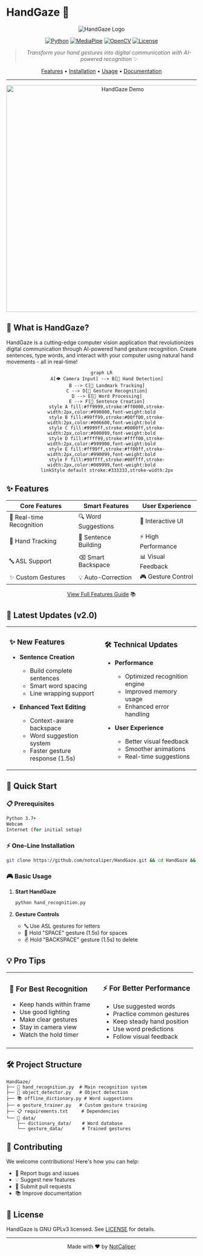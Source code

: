 # HandGaze 👋 

<div align="center">

![HandGaze Logo](https://img.shields.io/badge/HandGaze-Vision-blue?style=for-the-badge&logo=opencv)

[![Python](https://img.shields.io/badge/python-v3.7+-blue.svg)](https://www.python.org/)
[![MediaPipe](https://img.shields.io/badge/MediaPipe-Latest-green.svg)](https://mediapipe.dev/)
[![OpenCV](https://img.shields.io/badge/OpenCV-Latest-red.svg)](https://opencv.org/)
[![License](https://img.shields.io/badge/license-MIT-blue.svg)](LICENSE)

> *Transform your hand gestures into digital communication with AI-powered recognition* ✨

[Features](#-features) • [Installation](#-installation) • [Usage](#-usage) • [Documentation](#-documentation)

---

<p align="center">
  <img src="https://raw.githubusercontent.com/notcaliper/HandGaze/main/docs/demo.gif" alt="HandGaze Demo" width="600"/>
</p>

</div>

## 🌟 What is HandGaze?

HandGaze is a cutting-edge computer vision application that revolutionizes digital communication through AI-powered hand gesture recognition. Create sentences, type words, and interact with your computer using natural hand movements - all in real-time!

<div align="center">

```mermaid
graph LR
    A[👁️ Camera Input] --> B[🤚 Hand Detection]
    B --> C[📍 Landmark Tracking]
    C --> D[🎯 Gesture Recognition]
    D --> E[💭 Word Processing]
    E --> F[📝 Sentence Creation]
    style A fill:#ff9999,stroke:#ff0000,stroke-width:2px,color:#990000,font-weight:bold
    style B fill:#99ff99,stroke:#00ff00,stroke-width:2px,color:#006600,font-weight:bold
    style C fill:#9999ff,stroke:#0000ff,stroke-width:2px,color:#000099,font-weight:bold
    style D fill:#ffff99,stroke:#ffff00,stroke-width:2px,color:#999900,font-weight:bold
    style E fill:#ff99ff,stroke:#ff00ff,stroke-width:2px,color:#990099,font-weight:bold
    style F fill:#99ffff,stroke:#00ffff,stroke-width:2px,color:#009999,font-weight:bold
    linkStyle default stroke:#333333,stroke-width:2px
```

</div>

## ✨ Features

<div align="center">

| Core Features | Smart Features | User Experience |
|--------------|----------------|-----------------|
| 🎯 Real-time Recognition | 🔍 Word Suggestions | 🎨 Interactive UI |
| 🤚 Hand Tracking | 📝 Sentence Building | ⚡ High Performance |
| 🔤 ASL Support | ⌫ Smart Backspace | 📊 Visual Feedback |
| ✨ Custom Gestures | 💡 Auto-Correction | 🎮 Gesture Control |

[View Full Features Guide](FEATURES.md) 📚

</div>

## 🎯 Latest Updates (v2.0)

<table>
<tr>
<td width="50%">

### ✨ New Features

- **Sentence Creation**
  - Build complete sentences
  - Smart word spacing
  - Line wrapping support
  
- **Enhanced Text Editing**
  - Context-aware backspace
  - Word suggestion system
  - Faster gesture response (1.5s)

</td>
<td width="50%">

### 🛠️ Technical Updates

- **Performance**
  - Optimized recognition engine
  - Improved memory usage
  - Enhanced error handling

- **User Experience**
  - Better visual feedback
  - Smoother animations
  - Real-time suggestions

</td>
</tr>
</table>

## 🚀 Quick Start

### 📋 Prerequisites

```bash
Python 3.7+
Webcam
Internet (for initial setup)
```

### ⚡ One-Line Installation

```bash
git clone https://github.com/notcaliper/HandGaze.git && cd HandGaze && pip install -r requirements.txt
```

### 🎮 Basic Usage

1. **Start HandGaze**
   ```bash
   python hand_recognition.py
   ```

2. **Gesture Controls**
   - 🔤 Use ASL gestures for letters
   - 👋 Hold "SPACE" gesture (1.5s) for spaces
   - ✌️ Hold "BACKSPACE" gesture (1.5s) to delete

## 💡 Pro Tips

<table>
<tr>
<td width="50%">

### 🎯 For Best Recognition

- Keep hands within frame
- Use good lighting
- Make clear gestures
- Stay in camera view
- Watch the hold timer

</td>
<td width="50%">

### ⚡ For Better Performance

- Use suggested words
- Practice common gestures
- Keep steady hand position
- Use word predictions
- Follow visual feedback

</td>
</tr>
</table>

## 🛠️ Project Structure

```
HandGaze/
├── 📜 hand_recognition.py  # Main recognition system
├── 🎯 object_detector.py   # Object detection
├── 📚 offline_dictionary.py # Word suggestions
├── ⚙️ gesture_trainer.py   # Custom gesture training
├── 📋 requirements.txt     # Dependencies
└── 📁 data/
    ├── dictionary_data/    # Word database
    └── gesture_data/       # Trained gestures
```

## 🤝 Contributing

We welcome contributions! Here's how you can help:

- 🐛 Report bugs and issues
- 💡 Suggest new features
- 🔧 Submit pull requests
- 📚 Improve documentation

## 📄 License

HandGaze is GNU GPLv3 licensed. See [LICENSE](LICENSE) for details.

---

<div align="center">

Made with ❤️ by [NotCaliper](https://github.com/notcaliper)

</div>
